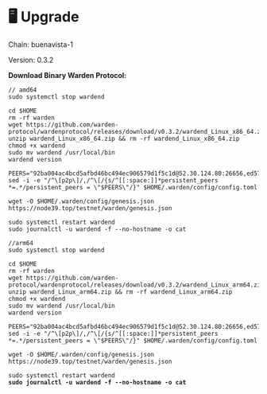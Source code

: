 # 🖥️ Upgrade

Chain: buenavista-1

Version: 0.3.2

**Download Binary Warden Protocol:**

<pre class="language-bash"><code class="lang-bash">// amd64
sudo systemctl stop wardend

cd $HOME
rm -rf warden
wget https://github.com/warden-protocol/wardenprotocol/releases/download/v0.3.2/wardend_Linux_x86_64.zip
unzip wardend_Linux_x86_64.zip &#x26;&#x26; rm -rf wardend_Linux_x86_64.zip
chmod +x wardend
sudo mv wardend /usr/local/bin
wardend version

PEERS="92ba004ac4bcd5afbd46bc494ec906579d1f5c1d@52.30.124.80:26656,ed5781ea586d802b580fdc3515d75026262f4b9d@54.171.21.98:26656"
sed -i -e "/^\[p2p\]/,/^\[/{s/^[[:space:]]*persistent_peers *=.*/persistent_peers = \"$PEERS\"/}" $HOME/.warden/config/config.toml

wget -O $HOME/.warden/config/genesis.json https://node39.top/testnet/warden/genesis.json

sudo systemctl restart wardend
sudo journalctl -u wardend -f --no-hostname -o cat

//arm64
sudo systemctl stop wardend

cd $HOME
rm -rf warden
wget https://github.com/warden-protocol/wardenprotocol/releases/download/v0.3.2/wardend_Linux_arm64.zip
unzip wardend_Linux_arm64.zip &#x26;&#x26; rm -rf wardend_Linux_arm64.zip
chmod +x wardend
sudo mv wardend /usr/local/bin
wardend version

PEERS="92ba004ac4bcd5afbd46bc494ec906579d1f5c1d@52.30.124.80:26656,ed5781ea586d802b580fdc3515d75026262f4b9d@54.171.21.98:26656"
sed -i -e "/^\[p2p\]/,/^\[/{s/^[[:space:]]*persistent_peers *=.*/persistent_peers = \"$PEERS\"/}" $HOME/.warden/config/config.toml

wget -O $HOME/.warden/config/genesis.json https://node39.top/testnet/warden/genesis.json

sudo systemctl restart wardend
<strong>sudo journalctl -u wardend -f --no-hostname -o cat
</strong></code></pre>
